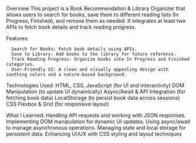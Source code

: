 Overview
This project is a Book Recommendation & Library Organizer that allows users to search for books, save them to different reading lists (In Progress, Finished), and remove them as needed. It integrates at least two APIs to fetch book details and track reading progress.

Features:

      Search for Books: Fetch book details using APIs.
      Save to Library: Add books to the library for future reference.
      Track Reading Progress: Organize books into In Progress and Finished categories.
      User-Friendly UI: A clean and visually appealing design with soothing colors and a nature-based background.

Technologies Used:
      HTML, CSS, JavaScript (for UI and interactivity)
      DOM Manipulation (to update UI dynamically)
      Async/Await & API Integration (for fetching book data)
      LocalStorage (to persist book data across sessions)
      CSS Flexbox & Grid (for responsive layout)

What I Learned:
      Handling API requests and working with JSON responses.
      Implementing DOM manipulation for dynamic UI updates.
      Using async/await to manage asynchronous operations.
      Managing state and local storage for persistent data.
      Enhancing UI/UX with CSS styling and layout techniques
